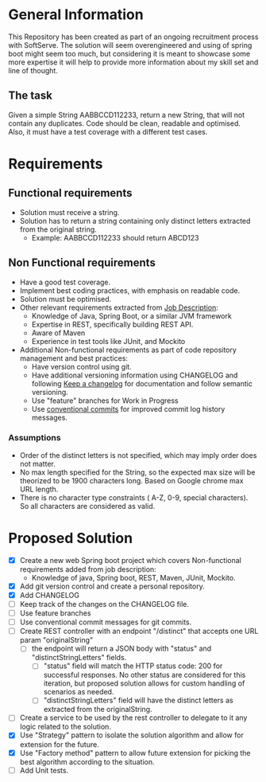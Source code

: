 # General Information
This Repository has been created as part of an ongoing recruitment process with SoftServe.
The solution will seem overengineered and using of spring boot might seem too much, but considering it is meant
to showcase some more expertise it will help to provide more information about my skill set and line of thought.

## The task
Given a simple String AABBCCD112233, return a new String, that will not contain any duplicates. 
Code should be clean, readable and optimised. 
Also, it must have a test coverage with a different test cases.


# Requirements
 ## Functional requirements
* Solution must receive a string.
* Solution has to return a string containing only distinct letters extracted from the original string.
  * Example: AABBCCD112233 should return ABCD123

## Non Functional requirements
* Have a good test coverage.
* Implement best coding practices, with emphasis on readable code.
* Solution must be optimised.
* Other relevant requirements extracted from [Job Description](https://career.softserveinc.com/en-us/vacancy/senior-java-software-engineer-83039):
  * Knowledge of Java, Spring Boot, or a similar JVM framework
  * Expertise in REST, specifically building REST API.
  * Aware of Maven
  * Experience in test tools like JUnit, and Mockito
* Additional Non-functional requirements as part of code repository management and best practices:
  * Have version control using git.
  * Have additional versioning information using CHANGELOG and following [Keep a changelog](https://keepachangelog.com/en/1.1.0/) for documentation and follow semantic versioning.
  * Use "feature" branches for Work in Progress
  * Use [conventional commits](https://www.conventionalcommits.org/en/v1.0.0-beta.2/) for improved commit log history messages.

### Assumptions
* Order of the distinct letters is not specified, which may imply order does not matter.
* No max length specified for the String, so the expected max size will be theorized to be 1900 characters long. Based on Google chrome max URL length.
* There is no character type constraints ( A-Z, 0-9, special characters). So all characters are considered as valid.

# Proposed Solution
- [x] Create a new web Spring boot project which covers Non-functional requirements added from job description:
  - Knowledge of java, Spring boot, REST, Maven, JUnit, Mockito.
- [x] Add git version control and create a personal repository.
- [x] Add CHANGELOG
- [ ] Keep track of the changes on the CHANGELOG file.
- [ ] Use feature branches
- [ ] Use conventional commit messages for git commits.
- [ ] Create REST controller with an endpoint "/distinct" that accepts one URL param "originalString"
  - [ ] the endpoint will return a JSON body with "status" and "distinctStringLetters" fields.
    - [ ] "status" field will match the HTTP status code: 200 for successful responses. No other status are considered for this iteration, but proposed solution allows for custom handling of scenarios as needed.
    - [ ] "distinctStringLetters" field will have the distinct letters as extracted from the originalString.
- [ ] Create a service to be used by the rest controller to delegate to it any logic related to the solution.
- [x] Use "Strategy" pattern to isolate the solution algorithm and allow for extension for the future.
- [x] Use "Factory method" pattern to allow future extension for picking the best algorithm according to the situation.
- [ ] Add Unit tests.